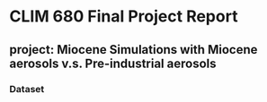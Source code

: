 # CLIM 680 Final Project Report 
## project: Miocene Simulations with Miocene aerosols v.s. Pre-industrial aerosols 
### Dataset
